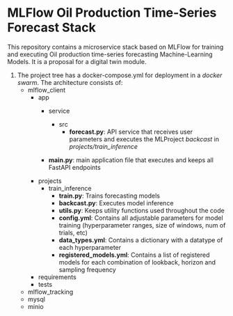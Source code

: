 # MLFlow Oil Production Time-Series Forecast Stack

This repository contains a microservice stack based on MLFlow for training and executing Oil production time-series forecasting Machine-Learning Models. It is a proposal for a digital twin module.

1. The project tree has a docker-compose.yml for deployment in a *docker swarm*. The architecture consists of:
    * mlflow_client
        * app
            * service
                * src
                    * **forecast.py**: API service that receives user parameters and executes the MLProject *backcast* in *projects/train_inference*
            
            * **main.py**: main application file that executes and keeps all FastAPI endpoints
        * projects
            * train_inference
                * **train.py**: Trains forecasting models 
                * **backcast.py**: Executes model inference
                * **utils.py**: Keeps utility functions used throughout the code 
                * **config.yml**: Contains all adjustable parameters for model training (hyperparameter ranges, size of windows, num of trials, etc)
                * **data_types.yml**: Contains a dictionary with a datatype of each hyperparameter
                * **registered_models.yml**: Contains a list of registered models for each combination of lookback, horizon and sampling frequency
        * requirements
        * tests
    * mlflow_tracking
    * mysql
    * minio
